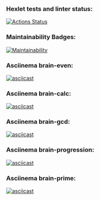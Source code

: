 ### Hexlet tests and linter status:
[![Actions Status](https://github.com/AniutaP/python-project-49/workflows/hexlet-check/badge.svg)](https://github.com/AniutaP/python-project-49/actions)


### Maintainability Badges:
[![Maintainability](https://api.codeclimate.com/v1/badges/bfd8a95323577b72dfc1/maintainability)](https://codeclimate.com/github/AniutaP/python-project-49/maintainability)


### Asciinema brain-even:
[![asciicast](https://asciinema.org/a/559251.svg)](https://asciinema.org/a/559251)


### Asciinema brain-calc:
[![asciicast](https://asciinema.org/a/559252.svg)](https://asciinema.org/a/559252)


### Asciinema brain-gcd:
[![asciicast](https://asciinema.org/a/559253.svg)](https://asciinema.org/a/559253)


### Asciinema brain-progression:
[![asciicast](https://asciinema.org/a/559254.svg)](https://asciinema.org/a/559254)


###  Asciinema brain-prime:
[![asciicast](https://asciinema.org/a/559337.svg)](https://asciinema.org/a/559337)
